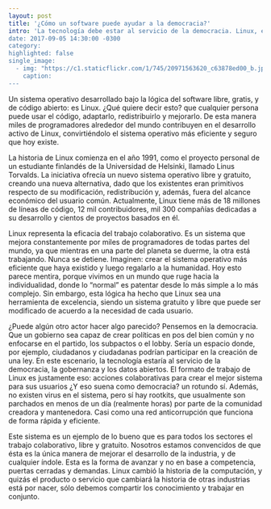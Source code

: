 ```yaml
---
layout: post
title: '¿Cómo un software puede ayudar a la democracia?'
intro: 'La tecnología debe estar al servicio de la democracia. Linux, el sistema operativo más eficiente del mundo,es gratis, libre y adapatable. Una inspiración en la manera de hacer las cosas, porque juntos somos más. Es momento de empujar la democratización de la era digital." 
date: 2017-09-05 14:30:00 -0300
category:
highlighted: false 
single_image:
  - img: "https://c1.staticflickr.com/1/745/20971563620_c63878ed00_b.jpg"
    caption: 
---
```

Un sistema operativo desarrollado bajo la lógica del software libre, gratis, y de código abierto: es Linux. ¿Qué quiere decir esto? que cualquier persona puede usar el código, adaptarlo, redistribuirlo y mejorarlo. De esta manera miles de programadores alrededor del mundo contribuyen en el desarrollo activo de Linux, convirtiéndolo el sistema operativo más eficiente y seguro que hoy existe. 

La historia de Linux comienza en el año 1991, como el proyecto personal de un estudiante finlandés de la Universidad de Helsinki, llamado Linus Torvalds. La iniciativa ofrecía un nuevo sistema operativo libre y gratuito, creando una nueva alternativa, dado que los existentes eran primitivos respecto de su modificación, redistribución y, además, fuera del alcance económico del usuario común. Actualmente, Linux tiene más de 18 millones de líneas de código, 12 mil contribuidores, mil 300 compañías dedicadas a su desarrollo y cientos de proyectos basados en él.

Linux representa la eficacia del trabajo colaborativo. Es un sistema que mejora constantemente por miles de programadores de todas partes del mundo, ya que mientras en una parte del planeta se duerme, la otra está trabajando. Nunca se detiene. Imaginen: crear el sistema operativo más eficiente que haya existido y luego regalarlo a la humanidad. Hoy esto parece mentira, porque vivimos en un mundo que ruge hacia la individualidad, donde lo “normal” es patentar desde lo más simple a lo más complejo. Sin embargo, esta lógica ha hecho que Linux sea una herramienta de excelencia, siendo un sistema gratuito y libre que puede ser modificado de acuerdo a la necesidad de cada usuario. 

¿Puede algún otro actor hacer algo parecido? Pensemos en la democracia. Que un gobierno sea capaz de crear políticas en pos del bien común y no enfocarse en el partido, los subpactos o el lobby. Sería un espacio donde, por ejemplo, ciudadanos y ciudadanas podrían participar en la creación de una ley. En este escenario, la tecnología estaría al servicio de la  democracia, la gobernanza y los datos abiertos. El formato de trabajo de Linux es justamente eso: acciones colaborativas para crear el mejor sistema para sus usuarios ¿Y eso suena como democracia? un rotundo sí. Además, no existen virus en el sistema, pero sí hay rootkits, que usualmente son parchados en menos de un día (realmente horas) por parte de la comunidad creadora y mantenedora. Casi como una red anticorrupción que funciona  de forma rápida y eficiente.

Este sistema es un ejemplo de lo bueno que es para todos los sectores el trabajo colaborativo, libre y gratuito. Nosotros estamos convencidos de que ésta es la única manera de mejorar el desarrollo de la industria, y de cualquier índole. Esta es la forma de avanzar y no en base a competencia, puertas cerradas y demandas. Linux cambió la historia de la computación, y quizás el producto o servicio que cambiará la historia de otras industrias está por nacer, sólo debemos compartir los conocimiento y trabajar en conjunto. 
